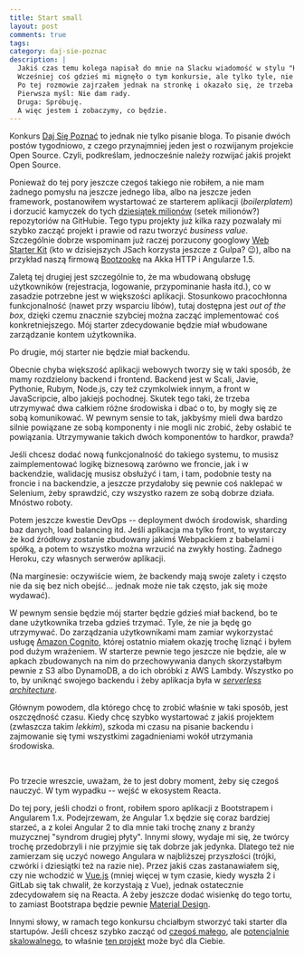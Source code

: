 ```yaml
---
title: Start small
layout: post
comments: true
tags: 
category: daj-sie-poznac
description: |
  Jakiś czas temu kolega napisał do mnie na Slacku wiadomość w stylu "Hej, widziałeś konkurs Daj Się Poznać? Startujesz? Bo mówiłeś, że chcesz częściej pisać bloga".
  Wcześniej coś gdzieś mi mignęło o tym konkursie, ale tylko tyle, nie wiedziałem dokładnie na czym on polega.
  Po tej rozmowie zajrzałem jednak na stronkę i okazało się, że trzeba pisać dwa posty tygodniowo (!).
  Pierwsza myśl: Nie dam rady.
  Druga: Spróbuję.
  A więc jestem i zobaczymy, co będzie.
---
```


Konkurs [Daj Się Poznać](http://dajsiepoznac.pl) to jednak nie tylko pisanie bloga.
To pisanie dwóch postów tygodniowo, z czego przynajmniej jeden jest o rozwijanym projekcie Open Source.
Czyli, podkreślam, jednocześnie należy rozwijać jakiś projekt Open Source.
 
Ponieważ do tej pory jeszcze czegoś takiego nie robiłem, a nie mam żadnego pomysłu na jeszcze jednego liba, albo na jeszcze jeden framework, postanowiłem wystartować ze starterem aplikacji (_boilerplatem_) i dorzucić kamyczek do tych [dziesiątek milionów](https://github.com/blog/1724-10-million-repositories) (setek milionów?) repozytoriów na GitHubie.
Tego typu projekty już kilka razy pozwalały mi szybko zacząć projekt i prawie od razu tworzyć _business value_.
Szczególnie dobrze wspominam już raczej porzucony googlowy [Web Starter Kit](https://github.com/google/web-starter-kit) (kto w dzisiejszych JSach korzysta jeszcze z Gulpa? &#128521;), albo na przykład naszą firmową [Bootzookę](https://github.com/softwaremill/bootzooka) na Akka HTTP i Angularze 1.5.

Zaletą tej drugiej jest szczególnie to, że ma wbudowaną obsługę użytkowników (rejestracja, logowanie, przypominanie hasła itd.), co w zasadzie potrzebne jest w większości aplikacji.
Stosunkowo pracochłonna funkcjonalność (nawet przy wsparciu libów), tutaj dostępna jest _out of the box_, dzięki czemu znacznie szybciej można zacząć implementować coś konkretniejszego.
Mój starter zdecydowanie będzie miał wbudowane zarządzanie kontem użytkownika.

Po drugie, mój starter nie będzie miał backendu.

Obecnie chyba większość aplikacji webowych tworzy się w taki sposób, że mamy rozdzielony backend i frontend.
Backend jest w Scali, Javie, Pythonie, Rubym, Node.js, czy też czymkolwiek innym, a front w JavaScripcie, albo jakiejś pochodnej.
Skutek tego taki, że trzeba utrzymywać dwa całkiem różne środowiska i dbać o to, by mogły się ze sobą komunikować.
W pewnym sensie to tak, jakbyśmy mieli dwa bardzo silnie powiązane ze sobą komponenty i nie mogli nic zrobić, żeby osłabić te powiązania.
Utrzymywanie takich dwóch komponentów to hardkor, prawda?

Jeśli chcesz dodać nową funkcjonalność do takiego systemu, to musisz zaimplementować logikę biznesową zarówno we froncie, jak i w backendzie, walidację musisz obsłużyć i tam, i tam, podobnie testy na froncie i na backendzie, a jeszcze przydałoby się pewnie coś naklepać w Selenium, żeby sprawdzić, czy wszystko razem ze sobą dobrze działa.
Mnóstwo roboty.

Potem jeszcze kwestie DevOps -- deployment dwóch środowisk, sharding baz danych, load balancing itd.
Jeśli aplikacja ma tylko front, to wystarczy że kod źródłowy zostanie zbudowany jakimś Webpackiem z babelami i spółką, a potem to wszystko można wrzucić na zwykły hosting.
Żadnego Heroku, czy własnych serwerów aplikacji.

(Na marginesie: oczywiście wiem, że backendy mają swoje zalety i często nie da się bez nich obejść... jednak może nie tak często, jak się może wydawać).

W pewnym sensie będzie mój starter będzie gdzieś miał backend, bo te dane użytkownika trzeba gdzieś trzymać.
Tyle, że nie ja będę go utrzymywać.
Do zarządzania użytkownikami mam zamiar wykorzystać usługę [Amazon Cognito](https://aws.amazon.com/cognito/), której ostatnio miałem okazję trochę liznąć i byłem pod dużym wrażeniem.
W starterze pewnie tego jeszcze nie będzie, ale w apkach zbudowanych na nim do przechowywania danych skorzystałbym pewnie z S3 albo DynamoDB, a do ich obróbki z AWS Lambdy.
Wszystko po to, by uniknąć swojego backendu i żeby aplikacja była w [_serverless architecture_](https://martinfowler.com/articles/serverless.html).

Głównym powodem, dla którego chcę to zrobić właśnie w taki sposób, jest oszczędność czasu.
Kiedy chcę szybko wystartować z jakiś projektem (zwłaszcza takim _lekkim_), szkoda mi czasu na pisanie backendu i zajmowanie się tymi wszystkimi zagadnieniami wokół utrzymania środowiska.

<script type="text/javascript" src="https://ssl.gstatic.com/trends_nrtr/925_RC01/embed_loader.js"></script> <script type="text/javascript"> trends.embed.renderExploreWidget("TIMESERIES", {"comparisonItem":[{"keyword":"serverless","geo":"","time":"today 5-y"}],"category":0,"property":""}, {"exploreQuery":"q=serverless","guestPath":"https://trends.google.pl:443/trends/embed/"}); </script>

&nbsp;

Po trzecie wreszcie, uważam, że to jest dobry moment, żeby się czegoś nauczyć.
W tym wypadku -- wejść w ekosystem Reacta.

Do tej pory, jeśli chodzi o front, robiłem sporo aplikacji z Bootstrapem i Angularem 1.x.
Podejrzewam, że Angular 1.x będzie się coraz bardziej starzeć, a z kolei Angular 2 to dla mnie taki trochę znany z branży muzycznej "syndrom drugiej płyty".
Innymi słowy, wydaje mi się, że twórcy trochę przedobrzyli i nie przyjmie się tak dobrze jak jedynka.
Dlatego też nie zamierzam się uczyć nowego Angulara w najbliższej przyszłości (trójki, czwórki i dziesiątki też na razie nie).
Przez jakiś czas zastanawiałem się, czy nie wchodzić w [Vue.js](https://vuejs.org/) (mniej więcej w tym czasie, kiedy wyszła 2 i GitLab się tak chwalił, że korzystają z Vue), jednak ostatecznie zdecydowałem się na Reacta.
A żeby jeszcze dodać wisienkę do tego tortu, to zamiast Bootstrapa będzie pewnie [Material Design](https://getmdl.io/).

Innymi słowy, w ramach tego konkursu chciałbym stworzyć taki starter dla startupów.
Jeśli chcesz szybko zacząć od [czegoś małego](https://hackernoon.com/the-mvp-is-dead-long-live-the-rat-233d5d16ab02#.glduoqnwc), ale [potencjalnie skalowalnego](https://medium.com/unboxd/how-i-built-an-app-with-500-000-users-in-5-days-on-a-100-server-77deeb238e83#.nkz943g6e), to właśnie [ten projekt](https://github.com/withspace/serverless-webapp-starter) może być dla Ciebie.

